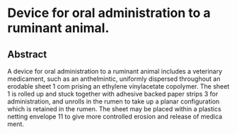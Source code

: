 # Device for oral administration to a ruminant animal.

## Abstract
A device for oral administration to a ruminant animal includes a veterinary medicament, such as an anthelmintic, uniformly dispersed throughout an erodable sheet 1 com prising an ethylene vinylacetate copolymer. The sheet 1 is rolled up and stuck together with adhesive backed paper strips 3 for administration, and unrolls in the rumen to take up a planar configuration which is retained in the rumen. The sheet may be placed within a plastics netting envelope 11 to give more controlled erosion and release of medica ment.